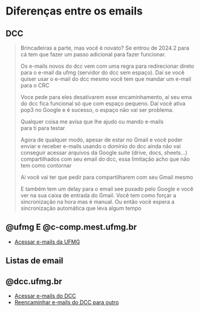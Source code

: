 # Diferenças entre os emails

## DCC

> Brincadeiras a parte, mas você é novato? Se entrou de 2024.2 para cá tem que fazer um passo adicional para fazer funcionar.
>
> Os e-mails novos do dcc vem com uma regra para redirecionar direto para o e-mail da ufmg (servidor do dcc sem espaço). Daí se você quiser usar o e-mail do dcc mesmo você tem que mandar um e-mail para o CRC
>
> Voce pede para eles desativarem esse encaminhamento, aí seu ema do dcc fica funcional só que com espaço pequeno. Daí você ativa pop3 no Google e é sucesso, o espaço não vai ser problema.
>
> Qualquer coisa me avisa que lhe ajudo ou mando e-mails para ti para testar
>
> Agora de qualquer modo, apesar de estar no Gmail e você poder enviar e receber e-mails usando o domínio do dcc ainda não vai conseguir acessar arquivos da Google suite (drive, docs, sheets...) compartilhados com seu email do dcc, essa limitação acho que não tem como contornar
>
> Aí você vai ter que pedir para compartilharem com seu Gmail mesmo
>
> E também tem um delay para o email see puxado pelo Google e você ver na sua caixa de entrada do Gmail. Você tem como forçar a sincronização na hora mas é manual. Ou então você espera a sincronização automática que leva algum tempo

## @ufmg E @c-comp.mest.ufmg.br

- [Acessar e-mails da UFMG](https://pandorga.grude.ufmg.br/)

## Listas de email

## @dcc.ufmg.br

- [Acessar e-mails do DCC](https://webmail.dcc.ufmg.br/)
- [Reencaminhar e-mails do DCC para outro](https://crc.dcc.ufmg.br/doku.php/servicos/email/encaminhar/start)
